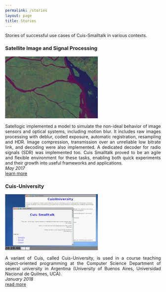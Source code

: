 ```yaml
---
permalink: /stories
layout: page
title: Stories
---
```


Stories of successful use cases of Cuis-Smalltalk in various contexts.

<div class="row">
  <div class="col">
    <h3>Satellite Image and Signal Processing</h3>
    <img src="./assets/imgs/story_satellogic.jpg" class="doc" style="width:300px;">
    <p align="justify">Satellogic implemented a model to simulate the
      non-ideal behavior of image sensors and optical systems,
      including motion blur. It includes raw images processing with
      deblur, coded exposure, automatic registration, resampling and
      HDR.  Image compression, transmission over an unreliable low
      bitrate link, and decoding were also implemented. A dedicated
      decoder for radio signals (SDR) was implemented too. Cuis
      Smalltalk proved to be an agile and flexible environment for
      these tasks, enabling both quick experiments and their growth
      into useful frameworks and applications.
      <br><em>May 2017</em>
      <br><a href="https://www.youtube.com/watch?v=m1EWCYSZL4w">learn more</a></p>
  </div>
</div>

<div class="row">
  <div class="col">
    <h3>Cuis-University</h3>
    <img src="./assets/imgs/story_cuis-university.jpg" class="doc" style="width:300px;">
    <p align="justify">A variant of Cuis, called Cuis-University, is
    used in a course teaching object-oriented programming at the
    Computer Science Department of several university in Argentina
    (University of Buenos Aires, Universidad Nacional de Quilmes,
    UCA).
      <br><em>January 2018</em>
      <br><a href="http://...">read more</a></p>
  </div>
</div>



<!--
<div class="row">
  <div class="col">
    <h3>Story 1</h3>
    <img src="./assets/imgs/story.png" class="doc" style="width:300px;">
    <p align="justify">A paragraph describing the story.
      <br><em>28 December 2024</em>
      <br><a href="http://...">read more</a></p>
  </div>
</div>
  -->
